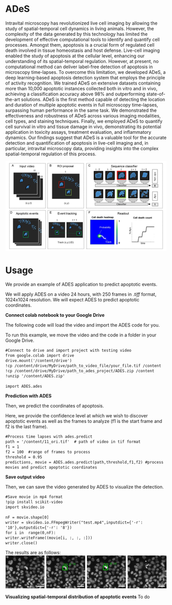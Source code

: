# ADeS
Intravital microscopy has revolutionized live cell imaging by allowing the study of spatial-temporal cell dynamics in living animals. However, the complexity of the data generated by this technology has limited the development of effective computational tools to identify and quantify cell processes. Amongst them, apoptosis is a crucial form of regulated cell death involved in tissue homeostasis and host defense. Live-cell imaging enabled the study of apoptosis at the cellular level, enhancing our understanding of its spatial-temporal regulation. However, at present, no computational method can deliver label-free detection of apoptosis in microscopy time-lapses. To overcome this limitation, we developed ADeS, a deep learning-based apoptosis detection system that employs the principle of activity recognition. We trained ADeS on extensive datasets containing more than 10,000 apoptotic instances collected both in vitro and in vivo, achieving a classification accuracy above 98% and outperforming state-of-the-art solutions. ADeS is the first method capable of detecting the location and duration of multiple apoptotic events in full microscopy time-lapses, surpassing human performance in the same task. We demonstrated the effectiveness and robustness of ADeS across various imaging modalities, cell types, and staining techniques. Finally, we employed ADeS to quantify cell survival in vitro and tissue damage in vivo, demonstrating its potential application in toxicity assays, treatment evaluation, and inflammatory dynamics. Our findings suggest that ADeS is a valuable tool for the accurate detection and quantification of apoptosis in live-cell imaging and, in particular, intravital microscopy data, providing insights into the complex spatial-temporal regulation of this process.

![alt text](https://github.com/mariaclaudianicolai/ADeS/blob/main/pipeline_for_apoptosis_detection.jpg?raw=true)

# **Usage**

We provide an example of ADES application to predict apoptotic events.

We will apply ADES on a video 24 hours, with 250 frames in  _.tiff_  format, 1024x1024 resolution. We will expect ADES to predict apoptotic coordinates.

**Connect colab notebook to your Google Drive**

The following code will load the video and import the ADES code for you.

To run this example, we move the video and the code in a folder in your Google Drive.

```
#Connect to drive and import project with testing video
from google.colab import drive
drive.mount('/content/drive')
!cp /content/drive/MyDrive/path_to_video_file/your_file.tif /content
!cp /content/drive/MyDrive/path_to_ades_project/ADES.zip /content
!unzip '/content/ADES.zip'
 
import ADES.ades
```

**Prediction with ADES**

Then, we predict the coordinates of apoptosis.

Here, we provide the confidence level at which we wish to discover apoptotic events as well as the frames to analyze (f1 is the start frame and f2 is the last frame).

```
#Process time lapses with ades.predict
path = '/content/11_ori.tif'  # path of video in tif format
f1 = 1
f2 = 100  #range of frames to process
threshold = 0.95
predictions, movie = ADES.ades.predict(path,threshold,f1,f2) #process movies and predict apoptotic coordinates
```

**Save output video**

Then, we can save the video generated by ADES to visualize the detection.

```
#Save movie in mp4 format
!pip install scikit-video
import skvideo.io
 
nF = movie.shape[0]
writer = skvideo.io.FFmpegWriter("test.mp4",inputdict={'-r': '10'},outputdict={'-r': '8'})
for i in  range(0,nF):
writer.writeFrame((movie[i, :, :, :]))
writer.close()
```
The results are as follows:
![alt text](https://github.com/mariaclaudianicolai/ADeS/blob/main/results_example.png?raw=true)

**Visualizing spatial-temporal distribution of apoptotic events**
To do
